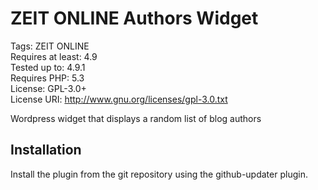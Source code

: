 # ZEIT ONLINE Authors Widget
Tags: ZEIT ONLINE  
Requires at least: 4.9  
Tested up to: 4.9.1  
Requires PHP: 5.3   
License: GPL-3.0+  
License URI: http://www.gnu.org/licenses/gpl-3.0.txt  

Wordpress widget that displays a random list of blog authors

## Installation
Install the plugin from the git repository using the github-updater plugin.

